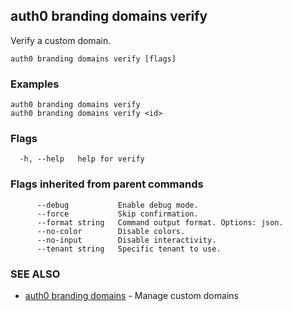 ## auth0 branding domains verify

Verify a custom domain.

```
auth0 branding domains verify [flags]
```

### Examples

```
auth0 branding domains verify 
auth0 branding domains verify <id>
```

### Flags

```
  -h, --help   help for verify
```

### Flags inherited from parent commands

```
      --debug           Enable debug mode.
      --force           Skip confirmation.
      --format string   Command output format. Options: json.
      --no-color        Disable colors.
      --no-input        Disable interactivity.
      --tenant string   Specific tenant to use.
```

### SEE ALSO

* [auth0 branding domains](auth0_branding_domains.md)	 - Manage custom domains
